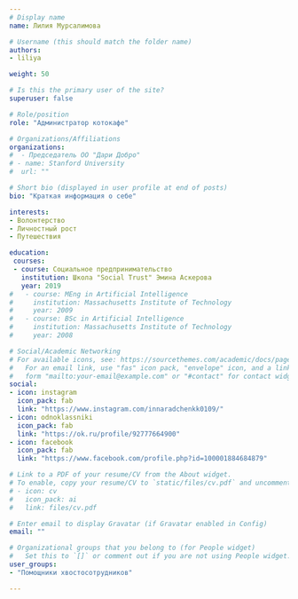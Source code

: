 ```yaml
---
# Display name
name: Лилия Мурсалимова

# Username (this should match the folder name)
authors:
- liliya

weight: 50

# Is this the primary user of the site?
superuser: false

# Role/position
role: "Администратор котокафе"

# Organizations/Affiliations
organizations:
#  - Председатель ОО "Дари Добро"
# - name: Stanford University
#  url: ""

# Short bio (displayed in user profile at end of posts)
bio: "Краткая информация о себе"

interests:
- Волонтерство
- Личностный рост
- Путешествия

education:
 courses:
 - course: Социальное предпринимательство
   institution: Школа "Social Trust" Эмина Аскерова
   year: 2019
#   - course: MEng in Artificial Intelligence
#     institution: Massachusetts Institute of Technology
#     year: 2009
#   - course: BSc in Artificial Intelligence
#     institution: Massachusetts Institute of Technology
#     year: 2008

# Social/Academic Networking
# For available icons, see: https://sourcethemes.com/academic/docs/page-builder/#icons
#   For an email link, use "fas" icon pack, "envelope" icon, and a link in the
#   form "mailto:your-email@example.com" or "#contact" for contact widget.
social:
- icon: instagram
  icon_pack: fab
  link: "https://www.instagram.com/innaradchenkk0109/"
- icon: odnoklassniki
  icon_pack: fab
  link: "https://ok.ru/profile/92777664900"
- icon: facebook
  icon_pack: fab
  link: "https://www.facebook.com/profile.php?id=100001884684879"

# Link to a PDF of your resume/CV from the About widget.
# To enable, copy your resume/CV to `static/files/cv.pdf` and uncomment the lines below.
# - icon: cv
#   icon_pack: ai
#   link: files/cv.pdf

# Enter email to display Gravatar (if Gravatar enabled in Config)
email: ""

# Organizational groups that you belong to (for People widget)
#   Set this to `[]` or comment out if you are not using People widget.
user_groups:
- "Помощники хвостосотрудников"

---
```

